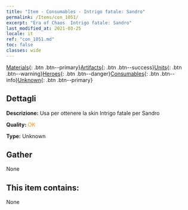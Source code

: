 ```yaml
---
title: "Item - Consumables - Intrigo fatale: Sandro"
permalink: /Items/con_1051/
excerpt: "Era of Chaos  Intrigo fatale: Sandro"
last_modified_at: 2021-03-25
locale: it
ref: "con_1051.md"
toc: false
classes: wide
---
```

 [Materials](/it/Items/){: .btn .btn--primary}[Artifacts](/it/Items/Artifacts/){: .btn .btn--success}[Units](/it/Items/Units/){: .btn .btn--warning}[Heroes](/it/Items/Heroes/){: .btn .btn--danger}[Consumables](/it/Items/Consumables/){: .btn .btn--info}[Unknown](/it/Items/Unknown/){: .btn .btn--primary}

## Dettagli
 **Descrizione:** Usa per ottenere la skin Intrigo fatale per Sandro

 **Quality:** <span style="color: #FF8C00">OK</span>

 **Type:** Unknown

## Gather

  None

## This item contains:

  None


